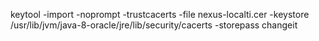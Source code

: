 keytool -import -noprompt -trustcacerts -file nexus-localti.cer -keystore /usr/lib/jvm/java-8-oracle/jre/lib/security/cacerts -storepass changeit
